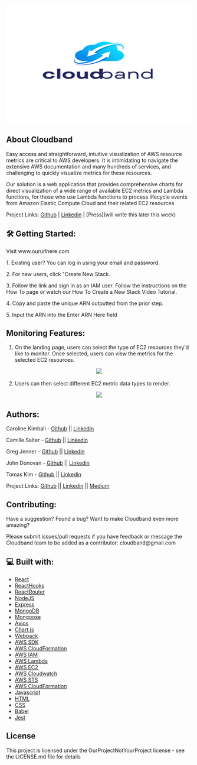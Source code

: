 <!-- PROJECT LOGO -->

<img src="cloud.png" alt="" width="640" height="320" />
</div>

<h2>About Cloudband</h2>

<p>
Easy access and straightforward, intuitive visualization of AWS resource metrics are critical to AWS developers. It is intimidating to navigate the extensive AWS documentation and many hundreds of services, and challenging to quickly visualize metrics for these resources.</p>

<p>Our solution is a web application that provides comprehensive charts for direct visualization of a wide range of available EC2 metrics and Lambda functions, for those who use Lambda functions to process lifecycle events from Amazon Elastic Compute Cloud and their related EC2 resources</p>

Project Links: [Github](https://github.com/oslabs-beta/cloudband) | [Linkedin](https://www.linkedin.com/addThisNext) | [Press](will write this later this week)

<h2>🛠️ Getting Started:</h2>

<p>Visit www.oururlhere.com</p>

<p>1. Existing user? You can log in using your email and password.</p>

<p>2. For new users, click "Create New Stack.</p>

<p>3. Follow the link and sign in as an IAM user. Follow the instructions on the How To page or watch our How To Create a New Stack Video Tutorial.</p>

<p>4. Copy and paste the unique ARN outputted from the prior step.</p>

<p>5. Input the ARN into the Enter ARN Here field</p>

<h2>Monitoring Features:</h2>

1. On the landing page, users can select the type of EC2 resources they'd like to monitor. Once selected, users can view the metrics for the selected EC2 resources.

<p align="center">
<img src="insert-picture-of-landing-page-here" />
</p>

2. Users can then select different EC2 metric data types to render.

<p align="center">
<img src="image-of-dropdown-menu-options-here" />
</p>


<h2>Authors:</h2>

Caroline Kimball - [Github](https://github.com/kimballcaroline) || [Linkedin](www.linkedin.com/in/kimballcaroline)

Camille Salter - [Github](https://github.com/CamSalter) || [Linkedin](www.linkedin.com/in/camille-salter)

Greg Jenner - [Github](https://github.com/gregjenner) || [Linkedin](www.linkedin.com/in/greg-o-jenner)

John Donovan - [Github](https://github.com/jodonovan845) || [Linkedin]()

Tomas Kim - [Github](https://github.com/tk0885) || [Linkedin](www.linkedin.com/in/tomasjskim)

Project Links: [Github](https://github.com/oslabs-beta/cloudband) || [Linkedin](https://www.linkedin.com/our-cloudband-project) || [Medium](https://medium.com/cloudbandwriteup)

<h2>Contributing:</h2>

<p> Have a suggestion? Found a bug? Want to make Cloudband even more amazing?</p>
<p>Please submit issues/pull requests if you have feedback or message the Cloudband team to be added as a contributor: cloudband@gmail.com</p>

<h2>💻 Built with:</h2>

- [React](https://reactjs.org/)
- [ReactHooks](https://reactjs.org/docs/hooks-intro.html)
- [ReactRouter](https://reactrouter.com/)
- [NodeJS](https://nodejs.org/en/)
- [Express](https://expressjs.com/)
- [MongoDB](https://www.mongodb.com/)
- [Mongoose](https://mongoosejs.com/)
- [Axios](https://www.npmjs.com/package/axios)
- [Chart.js](https://www.chartjs.org/)
- [Webpack](https://webpack.js.org/)
- [AWS SDK](https://aws.amazon.com/sdk-for-javascript/)
- [AWS CloudFormation](https://aws.amazon.com/cloudformation/)
- [AWS IAM](https://aws.amazon.com/iam/)
- [AWS Lambda](https://aws.amazon.com/lambda/)
- [AWS EC2](https://aws.amazon.com/ec2/)
- [AWS Cloudwatch](https://aws.amazon.com/cloudwatch/)
- [AWS STS](https://aws.amazon.com/sts/)
- [AWS CloudFormation](https://aws.amazon.com/cloudformation/)
- [Javascript](https://www.javascript.com/)
- [HTML](https://html.com/)
- [CSS](https://www.w3schools.com/css/)
- [Babel](https://babeljs.io/)
- [Jest](https://jestjs.io/)





<h2>License</h2>

This project is licensed under the OurProjectNotYourProject license - see the LICENSE.md file for details